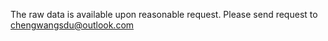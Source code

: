 The raw data is available upon reasonable request. 
Please send request to chengwangsdu@outlook.com
 